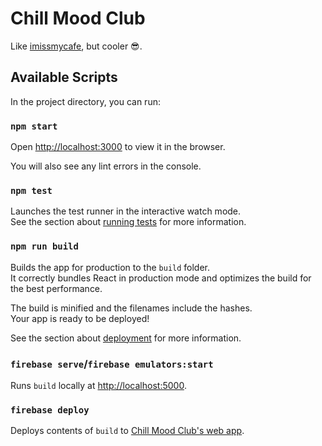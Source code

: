 # Chill Mood Club

Like [imissmycafe](https://imissmycafe.com/), but cooler 😎.

## Available Scripts

In the project directory, you can run:

### `npm start`

Open [http://localhost:3000](http://localhost:3000) to view it in the browser.

You will also see any lint errors in the console.

### `npm test`

Launches the test runner in the interactive watch mode.\
See the section about [running tests](https://facebook.github.io/create-react-app/docs/running-tests) for more information.

### `npm run build`

Builds the app for production to the `build` folder.\
It correctly bundles React in production mode and optimizes the build for the best performance.

The build is minified and the filenames include the hashes.\
Your app is ready to be deployed!

See the section about [deployment](https://facebook.github.io/create-react-app/docs/deployment) for more information.

### `firebase serve`/`firebase emulators:start`

Runs `build` locally at [http://localhost:5000](http://localhost:5000).


### `firebase deploy`

Deploys contents of `build` to [Chill Mood Club's web app](https://chillmood.club/).
